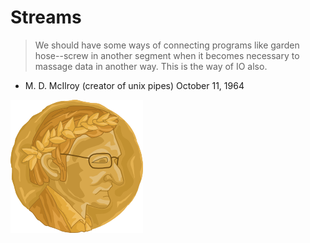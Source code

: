 # Streams
> We should have some ways of connecting programs like garden hose--screw in
> another segment when it becomes necessary to massage data in
> another way. This is the way of IO also.
 - M. D. McIlroy (creator of unix pipes) October 11, 1964

![streams-guy](/img/streams-guy.png)


